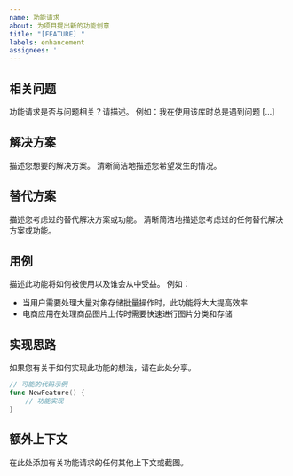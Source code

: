 ```yaml
---
name: 功能请求
about: 为项目提出新的功能创意
title: "[FEATURE] "
labels: enhancement
assignees: ''
---
```


## 相关问题

功能请求是否与问题相关？请描述。
例如：我在使用该库时总是遇到问题 [...]

## 解决方案

描述您想要的解决方案。
清晰简洁地描述您希望发生的情况。

## 替代方案

描述您考虑过的替代解决方案或功能。
清晰简洁地描述您考虑过的任何替代解决方案或功能。

## 用例

描述此功能将如何被使用以及谁会从中受益。
例如：

- 当用户需要处理大量对象存储批量操作时，此功能将大大提高效率
- 电商应用在处理商品图片上传时需要快速进行图片分类和存储

## 实现思路

如果您有关于如何实现此功能的想法，请在此处分享。

```go
// 可能的代码示例
func NewFeature() {
    // 功能实现
}
```

## 额外上下文

在此处添加有关功能请求的任何其他上下文或截图。
